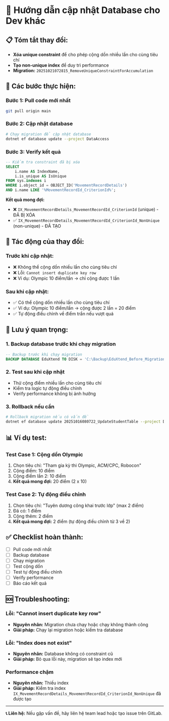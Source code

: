# 🚀 Hướng dẫn cập nhật Database cho Dev khác

## 📋 **Tóm tắt thay đổi:**
- **Xóa unique constraint** để cho phép cộng dồn nhiều lần cho cùng tiêu chí
- **Tạo non-unique index** để duy trì performance
- **Migration:** `20251021072815_RemoveUniqueConstraintForAccumulation`

## 🔧 **Các bước thực hiện:**

### **Bước 1: Pull code mới nhất**
```bash
git pull origin main
```

### **Bước 2: Cập nhật database**
```bash
# Chạy migration để cập nhật database
dotnet ef database update --project DataAccess
```

### **Bước 3: Verify kết quả**
```sql
-- Kiểm tra constraint đã bị xóa
SELECT 
    i.name AS IndexName,
    i.is_unique AS IsUnique
FROM sys.indexes i
WHERE i.object_id = OBJECT_ID('MovementRecordDetails')
AND i.name LIKE '%MovementRecordId_CriterionId%';
```

**Kết quả mong đợi:**
- ❌ `IX_MovementRecordDetails_MovementRecordId_CriterionId` (unique) - ĐÃ BỊ XÓA
- ✅ `IX_MovementRecordDetails_MovementRecordId_CriterionId_NonUnique` (non-unique) - ĐÃ TẠO

## 🎯 **Tác động của thay đổi:**

### **Trước khi cập nhật:**
- ❌ Không thể cộng dồn nhiều lần cho cùng tiêu chí
- ❌ Lỗi: `Cannot insert duplicate key row`
- ❌ Ví dụ: Olympic 10 điểm/lần → chỉ cộng được 1 lần

### **Sau khi cập nhật:**
- ✅ Có thể cộng dồn nhiều lần cho cùng tiêu chí
- ✅ Ví dụ: Olympic 10 điểm/lần → cộng được 2 lần = 20 điểm
- ✅ Tự động điều chỉnh về điểm trần nếu vượt quá

## 🚨 **Lưu ý quan trọng:**

### **1. Backup database trước khi chạy migration**
```sql
-- Backup trước khi chạy migration
BACKUP DATABASE EduXtend TO DISK = 'C:\Backup\EduXtend_Before_Migration.bak';
```

### **2. Test sau khi cập nhật**
- Thử cộng điểm nhiều lần cho cùng tiêu chí
- Kiểm tra logic tự động điều chỉnh
- Verify performance không bị ảnh hưởng

### **3. Rollback nếu cần**
```bash
# Rollback migration nếu có vấn đề
dotnet ef database update 20251016080722_UpdateStudentTable --project DataAccess
```

## 📊 **Ví dụ test:**

### **Test Case 1: Cộng dồn Olympic**
1. Chọn tiêu chí: "Tham gia kỳ thi Olympic, ACM/CPC, Robocon"
2. Cộng điểm: 10 điểm
3. Cộng điểm lần 2: 10 điểm
4. **Kết quả mong đợi:** 20 điểm (2 x 10)

### **Test Case 2: Tự động điều chỉnh**
1. Chọn tiêu chí: "Tuyên dương công khai trước lớp" (max 2 điểm)
2. Đã có: 1 điểm
3. Cộng thêm: 2 điểm
4. **Kết quả mong đợi:** 2 điểm (tự động điều chỉnh từ 3 về 2)

## ✅ **Checklist hoàn thành:**

- [ ] Pull code mới nhất
- [ ] Backup database
- [ ] Chạy migration
- [ ] Test cộng dồn
- [ ] Test tự động điều chỉnh
- [ ] Verify performance
- [ ] Báo cáo kết quả

## 🆘 **Troubleshooting:**

### **Lỗi: "Cannot insert duplicate key row"**
- **Nguyên nhân:** Migration chưa chạy hoặc chạy không thành công
- **Giải pháp:** Chạy lại migration hoặc kiểm tra database

### **Lỗi: "Index does not exist"**
- **Nguyên nhân:** Database không có constraint cũ
- **Giải pháp:** Bỏ qua lỗi này, migration sẽ tạo index mới

### **Performance chậm**
- **Nguyên nhân:** Thiếu index
- **Giải pháp:** Kiểm tra index `IX_MovementRecordDetails_MovementRecordId_CriterionId_NonUnique` đã được tạo

---

**📞 Liên hệ:** Nếu gặp vấn đề, hãy liên hệ team lead hoặc tạo issue trên GitLab.
